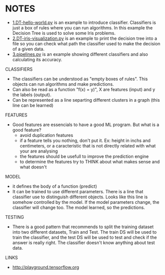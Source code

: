 # NOTES

- [1.DT-hello-world.py](1.DT-hello-world.py) is an example to introduce classifier. Classifiers is just a box of rules where you can run algorithms. In this example the Decision Tree is used to solve some Iris problems.
- [2.DT-iris-visualization.py](2.DT-iris-visualization.py) is an example to print the decision tree into a file so you can check what path the classifier used to make the decision of a given data.
- [3.pipelines.py](3.pipelines.py) is an example showing different classifiers and also calculating its accuracy.

CLASSIFIERS
- The classifiers can be understood as "empty boxes of rules". This objects can run algorithms and make predictions.
- Can also be read as a function "f(x) = y)", X are features (input) and y the labels (output). 
- Can be represented as a line separting different clusters in a graph (this line can be learned)

FEATURES
- Good features are essencials to have a good ML program. But what is a good feature?
    - avoid duplication features
    - if a feature tells you nothing, don't put it. Ex: height in inchs and centimeters, or a caracteristic that is not directly related with what your are analysing
    - the features should be usefull to improve the prediction engine
    - to determine the features try to THINK about what makes sense and what doesn't

MODEL
- it defines the body of a function (predict)
- It can be trained to use different parameters. There is a line that classifier use to distinguish different objects. Looks like this line is somehow controlled by the model. If the model parameters change, the classifier will change too. The model learned, so the predictions.

TESTING
- There is a good pattern that recommends to split the training dataset into two different datasets, Train and Test. The train DS will be used to train the classifier, and the test DS will be used to test and check if the answer is really right. The classifier doesn't know anything about test data.


LINKS
- http://playground.tensorflow.org 